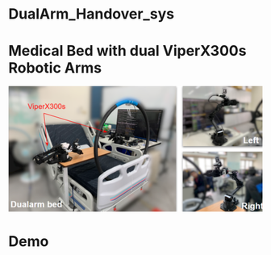 # DualArm_Handover_sys

# Medical Bed with dual ViperX300s Robotic Arms
![Teaser](material/system.png)

# Demo

